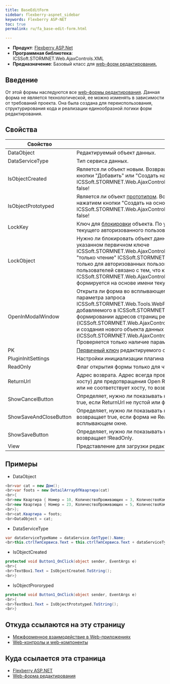 ```yaml
---
title: BaseEditForm
sidebar: flexberry-aspnet_sidebar
keywords: Flexberry ASP-NET
toc: true
permalink: ru/fa_base-edit-form.html

---
```


* **Продукт**: [Flexberry ASP.Net](fa_flexberry-a-s-p-n-e-t.html)
* **Программная библиотека**: ICSSoft.STORMNET.Web.AjaxControls.XML
* **Предназначение**: Базовый класс для [web-форм редактирования.](fa_web-edit-form.html)


## Введение

От этой формы наследуются все [web-формы редактирования](fa_web-edit-form.html). Данная форма не является технологической, ее можно изменять в зависимости от требований проекта.
Она была создана для переиспользования, структурирования кода и реализации единообразной логики форм редактирования. <br />

## Свойства

|Свойство|Описание|
|---|---|
| DataObject | Редактируемый объект данных.|
| DataServiceType| Тип сервиса данных.|
| IsObjectCreated| Является ли объект новым.  Возвращает true в случае, когда объект создан нажатием кнопки "Добавить" или "Создать на основе".  В ICSSoft.STORMNET.Web.AjaxControls.Forms.BaseEditForm<T>.Preload() всегда возвращает false! | 
| IsObjectPrototyped| Является ли объект [прототипом](http://wiki.ics.perm.ru/DataObjectPrototype.ashx).  Возвращает true в случае, когда объект создан нажатием кнопки "Создать на основе".  В ICSSoft.STORMNET.Web.AjaxControls.Forms.BaseEditForm<T>.Preload() всегда возвращает false!|
| LockKey| Ключ для [блокировки](fw_read-only-win.html) объекта.  По умолчанию блокировка происходит по имени текущего авторизованного пользователя.|
| LockObject | Нужно ли блокировать объект данных.  По умолчанию блокировка включена при указанном первичном ключе ICSSoft.STORMNET.Web.AjaxControls.Forms.BaseEditForm<T>.PK, при выключенном режиме "только чтение" ICSSoft.STORMNET.Web.AjaxControls.Forms.BaseEditForm<T>.ReadOnly и только для авторизованных пользователей.  Требование авторизованности пользователей связано с тем, что ключ блокировки ICSSoft.STORMNET.Web.AjaxControls.Forms.BaseEditForm<T>.LockKey по умолчанию формируется на основе имени текущего авторизованного пользователя.|
| OpenInModalWindow | Открыта ли форма во всплывающем окне.  По умолчанию определяется на основе параметра запроса ICSSoft.STORMNET.Web.Tools.WebParamController.OpenedInNewWindowParamName, добавляемого в ICSSoft.STORMNET.Web.AjaxControls.WebObjectListView при формировании адресов страниц редактирования (ICSSoft.STORMNET.Web.AjaxControls.WebObjectListView.GetRealEditPage(System.String)) и создания нового объекта данных (ICSSoft.STORMNET.Web.AjaxControls.WebObjectListView.GetRealAddPage()).  Проверяется только наличие параметра. | 
| PK| [Первичный ключ](fo_primary-keys-objects.html) редактируемого объекта.|  
| PluginInitSettings | Настройки инициализации плагина формы редактирования.|
| ReadOnly | Флаг открытия формы только для чтения.|
| ReturnUrl | Адрес возврата.  Адрес всегда проверяется на "локальность" (соответствие текущему хосту) для предотвращения Open Redirection Attack.  Если адрес возврата отсутствует или не соответствует хосту, то возвращается адрес до корня сервера.|
| ShowCancelButton | Определяет, нужно ли показывать кнопку "Закрыть". В базовой реализации возвращает true, если ReturnUrl не пустой или форма открыта во всплывающем окне.|
| ShowSaveAndCloseButton | Определяет, нужно ли показывать кнопку "Сохранить и закрыть". В базовой реализации возвращает true, если форма не ReadOnly и ReturnUrl не пустой или форма открыта во всплывающем окне.|
| ShowSaveButton | Определяет, нужно ли показывать кнопку "Сохранить". В базовой реализации возвращает !ReadOnly.|
| View | Представление для загрузки редактируемых данных.|

## Примеры

* DataObject

```cs
<br>var cat = new Дом();
<br>var foots = new DetailArrayOfКвартира(cat)
<br>{
<br>new Квартира { Номер = 10, КоличествоПроживающих = 3, КоличествоКомнат = 2 },
<br>new Квартира { Номер = 23, КоличествоПроживающих = 5, КоличествоКомнат = 4 },
<br>};
<br>cat.Квартира = foots;
<br>DataObject = cat;
```

* DataServiceType

```cs
var dataServiceTypeName = dataService.GetType().Name;
<br>this.ctrlТипСервиса.Text = this.ctrlТипСервиса.Text + dataServiceTypeName;
```

* IsObjectCreated 

```cs
protected void Button1_OnClick(object sender, EventArgs e)
<br>{
<br>TextBox1.Text = IsObjectCreated.ToString();
<br>}
```

* IsObjectProroryped

```cs
protected void Button1_OnClick(object sender, EventArgs e)
<br>{
<br>TextBox1.Text = IsObjectPrototyped.ToString();
<br>}
```

## Откуда ссылаются на эту страницу

* [Межформенное взаимодействие в Web-приложениях](fa_form-interaction-web.html)
* [Web-контролы и web-компоненты](fa_web-controls.html)


## Куда ссылается эта страница

* [Flexberry ASP.NET](fa_flexberry-a-s-p-n-e-t.html)
* [Web-форма редактирования](fa_web-edit-form.html)